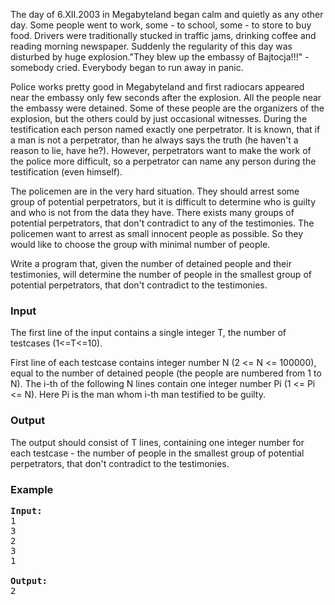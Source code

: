 <p>The day of 6.XII.2003 in Megabyteland began calm and quietly as any other day. Some people went to work, some - to school, some - to store to buy food. Drivers were traditionally stucked in traffic jams, drinking coffee and reading morning newspaper. Suddenly the regularity of this day was disturbed by huge explosion."They blew up the embassy of Bajtocja!!!" - somebody cried. Everybody began to run away in panic. 
</p><p>Police works pretty good in Megabyteland and first radiocars appeared near the embassy only few seconds after the explosion. All the people near the embassy were detained. Some of these people are the organizers of the explosion, but the others could by just occasional witnesses. During the testification each person named exactly one perpetrator. It is known, that if a man is not a perpetrator, than he always says the truth (he haven't a reason to lie, have he?).
 However, perpetrators want to make the work of the police more difficult, so a perpetrator can name any person during the testification (even himself). </p>
<p>The policemen are in the very hard situation. They should arrest some group of potential perpetrators, but it is difficult to determine who is guilty and who is not from the data they have. There exists many groups of potential perpetrators, that don't contradict to any of the testimonies. The policemen want to arrest as small innocent people as possible. So they would like to choose the group with minimal number of people. </p>
<p>Write a program that, given the number of detained people and their testimonies, will determine the number of people in the smallest group of potential perpetrators, that don't contradict to the testimonies. </p>
<h3>Input</h3>
<p>The first line of the input contains a single integer T, the number of testcases (1&lt;=T&lt;=10). 
</p><p>First line of  each testcase contains integer number N (2 &lt;= N &lt;= 100000), equal to the number of detained people (the people are numbered from 1 to N). The i-th of the following N lines contain one integer number Pi (1 &lt;= Pi &lt;= N). Here Pi is the man whom i-th man testified to be guilty. </p>
<h3>Output</h3>
<p> The output should consist of T lines, containing one integer number for each testcase - the number of people in the smallest group of potential perpetrators, that don't contradict to the testimonies.
</p><h3>Example</h3>

<pre><b>Input:</b>
1
3
2
3
1

<b>Output:</b>
2

</pre>